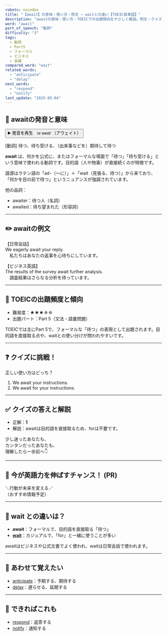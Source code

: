 ```yaml
---
robots: noindex
title: "【await】の意味・使い方・例文 ― waitとの違い【TOEIC英単語】"
description: "awaitの意味・使い方・TOEICでの出題傾向をやさしく解説。例文・クイズ付きでwaitとの違いもわかりやすく学べます。"
word: "await"
part_of_speech: "動詞"
difficulty: "3"
tags:
  - 動詞
  - Part5
  - フォーマル
  - ビジネス
  - 会議
compared_word: "wait"
related_words:
  - "anticipate"
  - "delay"
next_words:
  - "respond"
  - "notify"
last_update: "2025-05-04"
---
```


## 🔰 awaitの発音と意味

<button class="play-audio" onclick="playTTS('await')">
  <span class="play-audio-main">
    ▶️ 発音を再生　/əˈweɪt/
  </span>
  <span class="play-audio-sub">
    （アウェイト）
  </span>
</button>

[動詞] 待つ、待ち受ける、（出来事などを）期待して待つ

**await** は、何かを公式に、またはフォーマルな場面で「待つ」「待ち受ける」という意味で使われる動詞です。目的語（人や物事）が直接続くのが特徴です。

語源はラテン語の「ad-（～に）」＋「wait（見張る、待つ）」から来ており、「何かを目の前で待つ」というニュアンスが強調されています。

他の品詞：  
- awaiter：待つ人（名詞）
- awaited：待ち望まれた（形容詞）

---

## ✏️ awaitの例文

【日常会話】  
We eagerly await your reply.  
　私たちはあなたの返事を心待ちにしています。

【ビジネス英語】  
The results of the survey await further analysis.  
　調査結果はさらなる分析を待っています。

---

## 🎯 TOEICの出題頻度と傾向

- 難易度：★★★☆☆
- 出題パート：Part 5（文法・語彙問題）

TOEICでは主にPart 5で、フォーマルな「待つ」の表現として出題されます。目的語を直接取る点や、waitとの使い分けが問われやすいです。

---

## ❓ クイズに挑戦！

正しい使い方はどっち？

1. We await your instructions.
2. We await for your instructions.

---

## ✅ クイズの答えと解説

- 正解：**1**
- 解説：awaitは目的語を直接取るため、forは不要です。

少し迷ったあなたも、  
カンタンだったあなたも、  
理解したら一歩前へ👇️

---

## 🚀 今が英語力を伸ばすチャンス！ (PR)

<div class="info-center">
＼行動が未来を変える／<br>  
（おすすめ情報予定）
</div>

---

## 🤔  wait との違いは？

- **await**：フォーマルで、目的語を直接取る「待つ」
- **[wait](/wait)**：カジュアルで、「for」と一緒に使うことが多い

awaitはビジネスや公式文書でよく使われ、waitは日常会話で使われます。

---

## 🧩 あわせて覚えたい

- [anticipate](/anticipate)：予期する、期待する
- [delay](/delay)：遅らせる、延期する

---

## 📖 できればこれも

- [respond](/respond)：返答する
- [notify](/notify)：通知する

<!-- cvid: aid40_bid14 -->
